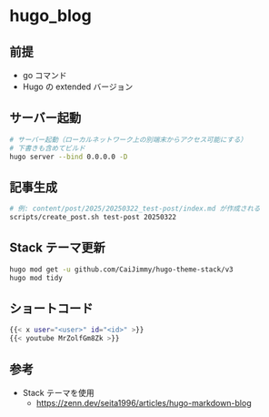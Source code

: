 # hugo_blog

## 前提

- go コマンド
- Hugo の extended バージョン

## サーバー起動

```bash
# サーバー起動（ローカルネットワーク上の別端末からアクセス可能にする）
# 下書きも含めてビルド
hugo server --bind 0.0.0.0 -D
```

## 記事生成

```bash
# 例: content/post/2025/20250322_test-post/index.md が作成される
scripts/create_post.sh test-post 20250322
```

## Stack テーマ更新

```bash
hugo mod get -u github.com/CaiJimmy/hugo-theme-stack/v3
hugo mod tidy
```

## ショートコード

```bash
{{< x user="<user>" id="<id>" >}}
{{< youtube MrZolfGm8Zk >}}
```

## 参考

- Stack テーマを使用
  - https://zenn.dev/seita1996/articles/hugo-markdown-blog

